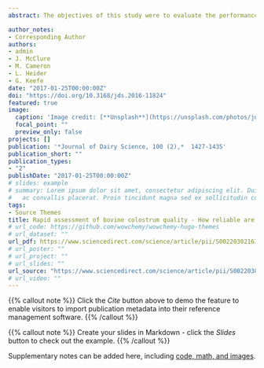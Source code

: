 ```yaml
---
abstract: The objectives of this study were to evaluate the performance of the transmission infrared (IR) spectroscopic method and digital and optical Brix refractometers for measurement of colostral IgG concentration and assessment of colostrum quality of dairy cows. Colostrum samples (n = 258) were collected from Holstein cows on 30 commercial dairy farms in Nova Scotia and Newfoundland, Canada. Colostral IgG concentrations of 255 samples were measured by the reference radial immunodiffusion (RID) assay and IR spectroscopy. The Brix scores were determined on 240 of these samples using both the digital and optical Brix refractometers. Approximately half (48%) of the colostrum samples had RID IgG concentrations <50 g/L, which was the cut-point for poor quality. The correlation between RID and IR IgG concentrations was 0.88. The correlations between RID IgG concentration and Brix scores, as determined by the digital and optical refractometers, were 0.72 and 0.71, respectively. The optimal cutoff levels for distinguishing good- and poor-quality colostrum using IR spectroscopy, and digital and optical Brix refractometers were at 35 g/L and 23% Brix, respectively. The IR spectroscopy showed higher sensitivity (90%) and specificity (86%) than the digital (74 and 80%, respectively) and optical (73 and 80%, respectively) Brix refractometers for assessment of colostrum quality, as compared with RID. In conclusion, the transmission-IR spectroscopy is a rapid and accurate method for assessing colostrum quality, but is a laboratory-based method, whereas Brix refractometers were less accurate but could be used on-farm.

author_notes:
- Corresponding Author
authors:
- admin
- J. McClure
- M. Cameron
- L. Heider
- G. Keefe
date: "2017-01-25T00:00:00Z"
doi: "https://doi.org/10.3168/jds.2016-11824"
featured: true
image:
  caption: 'Image credit: [**Unsplash**](https://unsplash.com/photos/jdD8gXaTZsc)'
  focal_point: ""
  preview_only: false
projects: []
publication: '*Journal of Dairy Science, 100 (2),*  1427-1435'
publication_short: ""
publication_types:
- "2"
publishDate: "2017-01-25T00:00:00Z"
# slides: example
# summary: Lorem ipsum dolor sit amet, consectetur adipiscing elit. Duis posuere tellus
#   ac convallis placerat. Proin tincidunt magna sed ex sollicitudin condimentum.
tags:
- Source Themes
title: Rapid assessment of bovine colostrum quality - How reliable are transmission infrared spectroscopy and digital and optical refractometers?
# url_code: https://github.com/wowchemy/wowchemy-hugo-themes
# url_dataset: ""
url_pdf: https://www.sciencedirect.com/science/article/pii/S0022030216308852/pdfft?md5=adc42e89c595f31f1133b77f744f3fb4&pid=1-s2.0-S0022030216308852-main.pdf
# url_poster: ""
# url_project: ""
# url_slides: ""
url_source: "https://www.sciencedirect.com/science/article/pii/S0022030216308852"
# url_video: ""
---
```


{{% callout note %}}
Click the *Cite* button above to demo the feature to enable visitors to import publication metadata into their reference management software.
{{% /callout %}}

{{% callout note %}}
Create your slides in Markdown - click the *Slides* button to check out the example.
{{% /callout %}}

Supplementary notes can be added here, including [code, math, and images](https://wowchemy.com/docs/writing-markdown-latex/).
